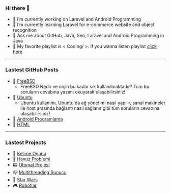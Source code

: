 ### Hi there 👋


- 🔭 I’m currently working on Laravel and Android Programming
- 🌱 I’m currently learning Laravel for e-commerce website and object recognition
- 💬 Ask me about GitHub, Java, Seo, Laravel and Android Programming in Java
- 🎼 My favorite playlist is < Coding/ >. If you wanna listen playlist [click here](https://open.spotify.com/playlist/7IImK40Rng4pclYflKPLs9?si=GbnLLfN5TfyrTAE2M5OQlg) 

<hr>

### Lastest GitHub Posts

- 📌 [FreeBSD](https://github.com/melikeoguz/FreeBSD)
  - FreeBSD Nedir ve niçin bu kadar sık kullanılmaktadır? Tüm bu soruların cevabına yazımı okuyarak ulaşabilirsiniz!
- 📌 [Ubuntu](https://github.com/melikeoguz/Ubuntu)
  -  Ubuntu kullanımı, Ubuntu'da ağ yönetimi nasıl yapılır, sanal makineler ile host arasında bağlantı nasıl sağlanır gibi tüm soruların cevabına ulaşabilirsiniz!
- 📌 [Android Programlama](https://github.com/melikeoguz/Android-Programming)
- 📌 [HTML](https://github.com/melikeoguz/HTML)

<hr>

### Lastest Projects

- 📱 [Kelime Oyunu](https://github.com/melikeoguz/Word-Game)
- 🚰 [Havuz Problemi](https://github.com/melikeoguz/Pool-Problem)
- 📟 [Otomat Projesi](https://github.com/melikeoguz/Automat-Project)
- 📪 [Multithreading Sunucu](https://github.com/melikeoguz/Multithreading-Project)
- 👾 [Star Wars](https://github.com/melikeoguz/Star-Wars-Game-Project)
- 🎮 [Robotlar](https://github.com/melikeoguz/Robots-Project)
